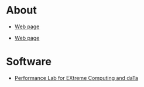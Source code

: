 <!-- -*-Mode: markdown;-*- -->
<!-- $Id$ -->

<!--
Nathan Tallent
=============================================================================
-->

# About

* [Web page](https://hpc.pnnl.gov/people/tallent)

* [Web page](https://www.pnnl.gov/people/nathan-tallent)

<!--

-->

# Software

* [Performance Lab for EXtreme Computing and daTa](https://github.com/perflab-exact)


